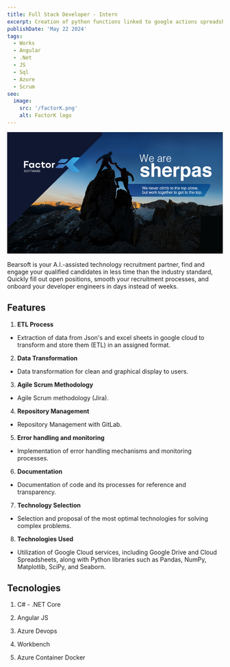 ```yaml
---
title: Full Stack Developer - Intern
excerpt: Creation of python functions linked to google actions spreadsheets and recruiting applications along with data cleansing.
publishDate: 'May 22 2024'
tags:
  - Works
  - Angular
  - .Net
  - JS
  - Sql
  - Azure
  - Scrum
seo:
  image:
    src: '/factorK.png'
    alt: FactorK logo
---
```


![FactorK logo](/public/factorK.png)


Bearsoft is your A.I.-assisted technology recruitment partner, find and engage your qualified candidates in less time than the industry standard, Quickly fill out open positions, smooth your recruitment processes, and onboard your developer engineers in days instead of weeks.

## Features

1. **ETL Process**
  - Extraction of data from Json's and excel sheets in google cloud to transform and store them (ETL) in an assigned format.

2. **Data Transformation**
  - Data transformation for clean and graphical display to users.

3. **Agile Scrum Methodology**
  - Agile Scrum methodology (Jira).

4. **Repository Management**
  - Repository Management with GitLab.

5. **Error handling and monitoring**
  - Implementation of error handling mechanisms and monitoring processes.

6. **Documentation**
  - Documentation of code and its processes for reference and transparency.

7. **Technology Selection**
  - Selection and proposal of the most optimal technologies for solving complex problems.

8. **Technologies Used**
  - Utilization of Google Cloud services, including Google Drive and Cloud Spreadsheets, along with Python libraries such as Pandas, NumPy, Matplotlib, SciPy, and Seaborn.


## Tecnologies

1. C# - .NET Core

2. Angular JS

3. Azure Devops

4. Workbench

5. Azure Container Docker